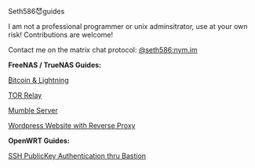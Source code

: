 Seth586😈guides

I am not a professional programmer or unix adminsitrator, use at your own risk!
Contributions are welcome!

Contact me on the matrix chat protocol: [@seth586:nym.im](https://matrix.to/#/@seth586:nym.im)

**FreeNAS / TrueNAS Guides:**

[₿itcoin & Lightning️](FreeNAS/bitcoin/README.md)

[TOR Relay](FreeNAS/tor_relay/README.md)

[Mumble Server](FreeNAS/mumble/README.md)

[Wordpress Website with Reverse Proxy](FreeNAS/webserver/README.md)

**OpenWRT Guides:**

[SSH PublicKey Authentication thru Bastion](security/README.md)

